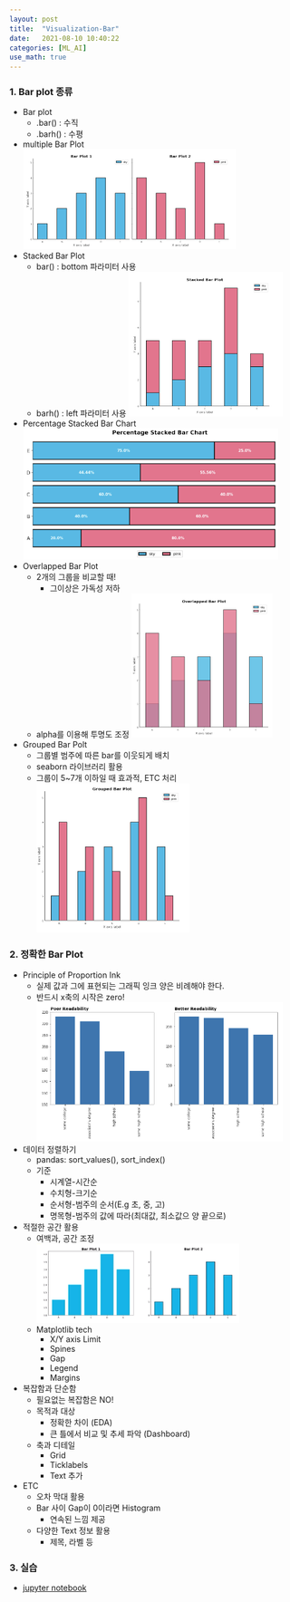 ```yaml
---
layout: post
title:  "Visualization-Bar"
date:   2021-08-10 10:40:22
categories: [ML_AI]
use_math: true
---
```


### 1. Bar plot 종류
* Bar plot
  * .bar() : 수직 
  * .barh() : 수평
* multiple Bar Plot
  ![](/assets/image/ustage/w2_day2_2.PNG)
* Stacked Bar Plot
  * bar() : bottom 파라미터 사용 
  * barh() : left 파라미터 사용
  ![](/assets/image/ustage/w2_day2_3.PNG)
* Percentage Stacked Bar Chart
  ![](/assets/image/ustage/w2_day2_4.PNG)
* Overlapped Bar Plot
  * 2개의 그룹을 비교할 때!
    * 그이상은 가독성 저하
  * alpha를 이용해 투명도 조정
  ![](/assets/image/ustage/w2_day2_5.PNG)
* Grouped Bar Polt
  * 그룹별 범주에 따른 bar를 이웃되게 배치
  * seaborn 라이브러리 활용
  * 그룹이 5~7개 이하일 때 효과적, ETC 처리
  ![](/assets/image/ustage/w2_day2_6.PNG)

### 2. 정확한 Bar Plot
  * Principle of Proportion Ink
    * 실제 값과 그에 표현되는 그래픽 잉크 양은 비례해야 한다.
    * 반드시 x축의 시작은 zero!
    ![](/assets/image/ustage/w2_day2_1.PNG)
  * 데이터 정렬하기
    * pandas: sort_values(), sort_index()
    * 기준
      * 시계열-시간순
      * 수치형-크기순
      * 순서형-범주의 순서(E.g 초, 중, 고)
      * 명목형-범주의 값에 따라(최대값, 최소값으 양 끝으로)
  * 적절한 공간 활용
    * 여백과, 공간 조정
    ![](/assets/image/ustage/w2_day2_7.PNG)
    * Matplotlib tech
      * X/Y axis Limit
      * Spines
      * Gap
      * Legend
      * Margins
  * 복잡함과 단순함
    * 필요없는 복잡함은 NO!
    * 목적과 대상
      * 정확한 차이 (EDA)
      * 큰 틀에서 비교 및 추세 파악 (Dashboard)
    * 축과 디테일
      * Grid
      * Ticklabels
      * Text 추가
  * ETC
    * 오차 막대 활용
    * Bar 사이 Gap이 0이라면 Histogram
      * 연속된 느낌 제공
    * 다양한 Text 정보 활용
      * 제목, 라벨 등
      
### 3. 실습
  * [jupyter notebook](https://github.com/KyungHyunLim/Prv/blob/main/Viz/Barplot.ipynb)


